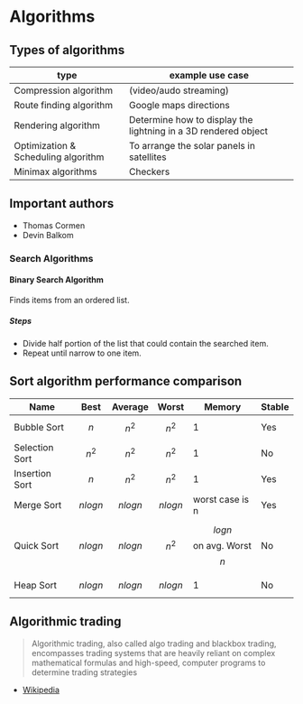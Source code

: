 # Algorithms

## Types of algorithms

type | example use case
---- | ----------------
Compression algorithm | (video/audo streaming)
Route finding algorithm | Google maps directions
Rendering algorithm | Determine how to display the lightning in a 3D rendered object
Optimization & Scheduling algorithm | To arrange the solar panels in satellites
Minimax algorithms | Checkers
 
 
## Important authors

- Thomas Cormen
- Devin Balkom

### Search Algorithms

#### Binary Search Algorithm

Finds items from an ordered list.

##### Steps

- Divide half portion of the list that could contain the searched item.
- Repeat until narrow to one item.

## Sort algorithm performance comparison

Name | Best | Average | Worst | Memory | Stable
---- | ---- | ------- | ----- | ------ | ------
Bubble Sort | $$n$$ | $$n^2$$ | $$n^2$$ | 1 | Yes
Selection Sort | $$n^2$$ | $$n^2$$ | $$n^2$$ | 1 | No
Insertion Sort | $$n$$ | $$n^2$$ | $$n^2$$ | 1 | Yes
Merge Sort | $$nlogn$$ | $$nlogn$$ | $$nlogn$$ | worst case is n | Yes
Quick Sort | $$nlogn$$ | $$nlogn$$ | $$n^2$$ | $$logn$$ on avg. Worst $$n$$| No
Heap Sort | $$nlogn$$ | $$nlogn$$ | $$nlogn$$ | 1 | No


## Algorithmic trading

> Algorithmic trading, also called algo trading and blackbox trading, encompasses trading systems that are heavily reliant on complex mathematical formulas and high-speed, computer programs to determine trading strategies
- [Wikipedia](https://en.wikipedia.org/wiki/Algorithmic_trading)

